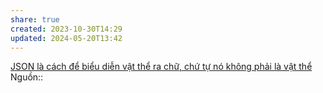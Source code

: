 ```yaml
---
share: true
created: 2023-10-30T14:29
updated: 2024-05-20T13:42
---
```


[JSON là cách để biểu diễn vật thể ra chữ, chứ tự nó không phải là vật thể](../../../Ng%C3%B4n%20ng%E1%BB%AF/Ng%C3%B4n%20ng%E1%BB%AF%20%C4%91%C3%A1nh%20d%E1%BA%A5u/JSON/JSON%20l%C3%A0%20c%C3%A1ch%20%C4%91%E1%BB%83%20bi%E1%BB%83u%20di%E1%BB%85n%20v%E1%BA%ADt%20th%E1%BB%83%20ra%20ch%E1%BB%AF,%20ch%E1%BB%A9%20t%E1%BB%B1%20n%C3%B3%20kh%C3%B4ng%20ph%E1%BA%A3i%20l%C3%A0%20v%E1%BA%ADt%20th%E1%BB%83.md)
Nguồn:: 

